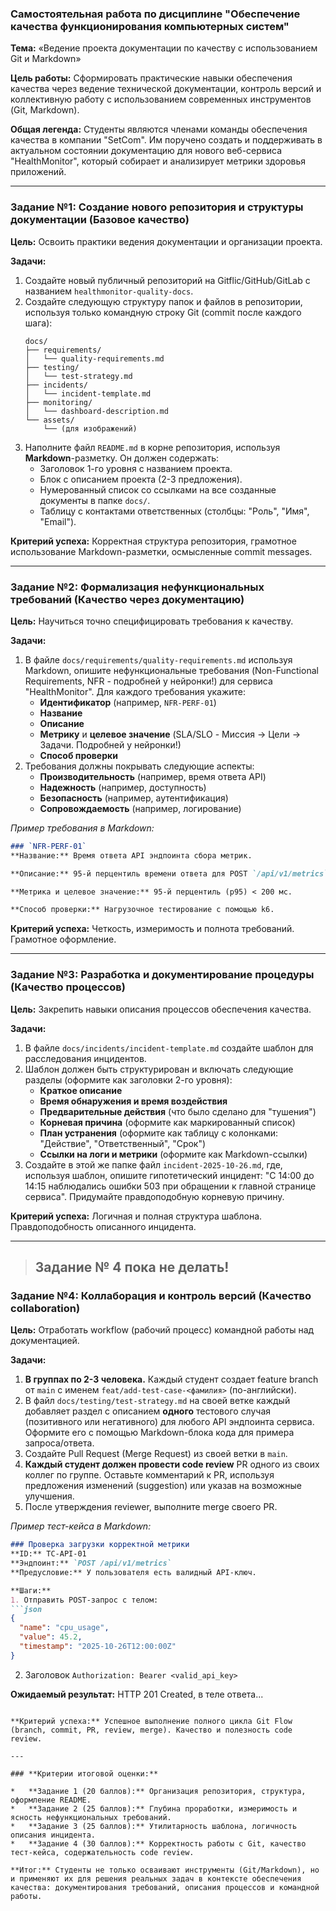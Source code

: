 ### **Самостоятельная работа по дисциплине "Обеспечение качества функционирования компьютерных систем"**

**Тема:** «Ведение проекта документации по качеству с использованием Git и Markdown»

**Цель работы:** Сформировать практические навыки обеспечения качества через ведение технической документации, контроль версий и коллективную работу с использованием современных инструментов (Git, Markdown).

**Общая легенда:**
Студенты являются членами команды обеспечения качества в компании "SetCom". Им поручено создать и поддерживать в актуальном состоянии документацию для нового веб-сервиса "HealthMonitor", который собирает и анализирует метрики здоровья приложений.

---

### **Задание №1: Создание нового репозитория и структуры документации (Базовое качество)**

**Цель:** Освоить практики ведения документации и организации проекта.

**Задачи:**
1.  Создайте новый публичный репозиторий на Gitflic/GitHub/GitLab с названием `healthmonitor-quality-docs`.
2.  Создайте следующую структуру папок и файлов в репозитории, используя только командную строку Git (commit после каждого шага):
    ```
    docs/
    ├── requirements/
    │   └── quality-requirements.md
    ├── testing/
    │   └── test-strategy.md
    ├── incidents/
    │   └── incident-template.md
    ├── monitoring/
    │   └── dashboard-description.md
    └── assets/
        └── (для изображений)
    ```
3.  Наполните файл `README.md` в корне репозитория, используя **Markdown**-разметку. Он должен содержать:
    *   Заголовок 1-го уровня с названием проекта.
    *   Блок с описанием проекта (2-3 предложения).
    *   Нумерованный список со ссылками на все созданные документы в папке `docs/`.
    *   Таблицу с контактами ответственных (столбцы: "Роль", "Имя", "Email").

**Критерий успеха:** Корректная структура репозитория, грамотное использование Markdown-разметки, осмысленные commit messages.

---

### **Задание №2: Формализация нефункциональных требований (Качество через документацию)**

**Цель:** Научиться точно специфицировать требования к качеству.

**Задачи:**
1.  В файле `docs/requirements/quality-requirements.md` используя Markdown, опишите нефункциональные требования (Non-Functional Requirements, NFR - подробней у нейронки!) для сервиса "HealthMonitor". Для каждого требования укажите:
    *   **Идентификатор** (например, `NFR-PERF-01`)
    *   **Название**
    *   **Описание**
    *   **Метрику** и **целевое значение** (SLA/SLO - Миссия -> Цели -> Задачи. Подробней у нейронки!)
    *   **Способ проверки**
2.  Требования должны покрывать следующие аспекты:
    *   **Производительность** (например, время ответа API)
    *   **Надежность** (например, доступность)
    *   **Безопасность** (например, аутентификация)
    *   **Сопровождаемость** (например, логирование)

*Пример требования в Markdown:*
```markdown
### `NFR-PERF-01`
**Название:** Время ответа API эндпоинта сбора метрик.

**Описание:** 95-й перцентиль времени ответа для POST `/api/v1/metrics` не должен превышать указанного значения.

**Метрика и целевое значение:** 95-й перцентиль (p95) < 200 мс.

**Способ проверки:** Нагрузочное тестирование с помощью k6.
```

**Критерий успеха:** Четкость, измеримость и полнота требований. Грамотное оформление.

---

### **Задание №3: Разработка и документирование процедуры (Качество процессов)**

**Цель:** Закрепить навыки описания процессов обеспечения качества.

**Задачи:**
1.  В файле `docs/incidents/incident-template.md` создайте шаблон для расследования инцидентов.
2.  Шаблон должен быть структурирован и включать следующие разделы (оформите как заголовки 2-го уровня):
    *   **Краткое описание**
    *   **Время обнаружения и время воздействия**
    *   **Предварительные действия** (что было сделано для "тушения")
    *   **Корневая причина** (оформите как маркированный список)
    *   **План устранения** (оформите как таблицу с колонками: "Действие", "Ответственный", "Срок")
    *   **Ссылки на логи и метрики** (оформите как Markdown-ссылки)
3.  Создайте в этой же папке файл `incident-2025-10-26.md`, где, используя шаблон, опишите гипотетический инцидент: "С 14:00 до 14:15 наблюдались ошибки 503 при обращении к главной странице сервиса". Придумайте правдоподобную корневую причину.

**Критерий успеха:** Логичная и полная структура шаблона. Правдоподобность описанного инцидента.

---

> ## Задание № 4 пока не делать!

### **Задание №4: Коллаборация и контроль версий (Качество collaboration)**

**Цель:** Отработать workflow (рабочий процесс) командной работы над документацией.

**Задачи:**
1.  **В группах по 2-3 человека.** Каждый студент создает feature branch от `main` с именем `feat/add-test-case-<фамилия>` (по-английски).
2.  В файл `docs/testing/test-strategy.md` на своей ветке каждый добавляет раздел с описанием **одного** тестового случая (позитивного или негативного) для любого API эндпоинта сервиса. Оформите его с помощью Markdown-блока кода для примера запроса/ответа.
3.  Создайте Pull Request (Merge Request) из своей ветки в `main`.
4.  **Каждый студент должен провести code review** PR одного из своих коллег по группе. Оставьте комментарий к PR, используя предложения изменений (suggestion) или указав на возможные улучшения.
5.  После утверждения reviewer, выполните merge своего PR.

*Пример тест-кейса в Markdown:*
```markdown
### Проверка загрузки корректной метрики
**ID:** TC-API-01
**Эндпоинт:** `POST /api/v1/metrics`
**Предусловие:** У пользователя есть валидный API-ключ.

**Шаги:**
1. Отправить POST-запрос с телом:
```json
{
  "name": "cpu_usage",
  "value": 45.2,
  "timestamp": "2025-10-26T12:00:00Z"
}
```
2. Заголовок `Authorization: Bearer <valid_api_key>`

**Ожидаемый результат:** HTTP 201 Created, в теле ответа...
```

**Критерий успеха:** Успешное выполнение полного цикла Git Flow (branch, commit, PR, review, merge). Качество и полезность code review.

---

### **Критерии итоговой оценки:**

*   **Задание 1 (20 баллов):** Организация репозитория, структура, оформление README.
*   **Задание 2 (25 баллов):** Глубина проработки, измеримость и ясность нефункциональных требований.
*   **Задание 3 (25 баллов):** Утилитарность шаблона, логичность описания инцидента.
*   **Задание 4 (30 баллов):** Корректность работы с Git, качество тест-кейса, содержательность code review.

**Итог:** Студенты не только осваивают инструменты (Git/Markdown), но и применяют их для решения реальных задач в контексте обеспечения качества: документирования требований, описания процессов и командной работы.